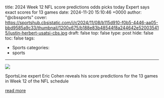 title: 2024 Week 12 NFL score predictions odds picks today Expert says exact scores for 13 games
date: 2024-11-20 15:10:46 +0000
author: "@cbssports"
cover: https://sportshub.cbsistatic.com/i/r/2024/11/08/b115d910-f0b5-4446-aa05-bbd9585a9c33/thumbnail/1200x675/b188e83b48544f8a244642e520035415/justin-herbert-usatsi-cbs.jpg
draft: false
top: false
type: post
hide: false
toc: false
tags:
  - Sports
categories:
  - sports
---

![](https://sportshub.cbsistatic.com/i/r/2024/11/08/b115d910-f0b5-4446-aa05-bbd9585a9c33/thumbnail/1200x675/b188e83b48544f8a244642e520035415/justin-herbert-usatsi-cbs.jpg)

SportsLine expert Eric Cohen reveals his score predictions for the 13 games in Week 12 of the NFL schedule

[read more](https://www.cbssports.com/nfl/news/2024-week-12-nfl-score-predictions-odds-picks-today-expert-says-exact-scores-for-13-games/)
